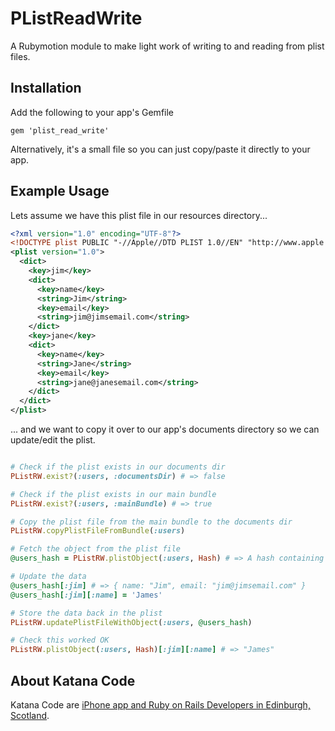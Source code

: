 # PListReadWrite

A Rubymotion module to make light work of writing to and reading from plist files.

## Installation

Add the following to your app's Gemfile

    gem 'plist_read_write'

Alternatively, it's a small file so you can just copy/paste it directly to your app.

## Example Usage

Lets assume we have this plist file in our resources directory...

``` xml
<?xml version="1.0" encoding="UTF-8"?>
<!DOCTYPE plist PUBLIC "-//Apple//DTD PLIST 1.0//EN" "http://www.apple.com/DTDs/PropertyList-1.0.dtd">
<plist version="1.0">
  <dict>
    <key>jim</key>
    <dict>
      <key>name</key>
      <string>Jim</string>
      <key>email</key>
      <string>jim@jimsemail.com</string>
    </dict>
    <key>jane</key>
    <dict>
      <key>name</key>
      <string>Jane</string>
      <key>email</key>
      <string>jane@janesemail.com</string>
    </dict>
  </dict>
</plist>
```

... and we want to copy it over to our app's documents directory so we can update/edit the plist.

``` ruby

# Check if the plist exists in our documents dir
PListRW.exist?(:users, :documentsDir) # => false

# Check if the plist exists in our main bundle
PListRW.exist?(:users, :mainBundle) # => true

# Copy the plist file from the main bundle to the documents dir
PListRW.copyPlistFileFromBundle(:users)

# Fetch the object from the plist file
@users_hash = PListRW.plistObject(:users, Hash) # => A hash containing the User data

# Update the data
@users_hash[:jim] # => { name: "Jim", email: "jim@jimsemail.com" }
@users_hash[:jim][:name] = 'James'

# Store the data back in the plist
PListRW.updatePlistFileWithObject(:users, @users_hash)

# Check this worked OK
PListRW.plistObject(:users, Hash)[:jim][:name] # => "James"
```

## About Katana Code

Katana Code are [iPhone app and Ruby on Rails Developers in Edinburgh, Scotland](http://katanacode.com/ "Katana Code").
